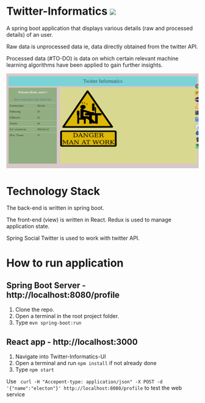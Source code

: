 # Twitter-Informatics                      ![](https://travis-ci.org/DivyenduDutta/Twitter-Informatics.svg?branch=master)
A spring boot application that displays various details (raw and processed details) of an user. 

Raw data is unprocessed data ie, data directly obtained from the twitter API.

Processed data (#TO-DO) is data on which certain relevant machine learning algorithms have been applied to gain 
further insights.

![alt text](https://github.com/DivyenduDutta/Twitter-Informatics/blob/master/images/Initial%20draft.png)

# Technology Stack

The back-end is written in spring boot.

The front-end (view) is written in React. Redux is used to manage application state.

Spring Social Twitter is used to work with twitter API.


# How to run application
## Spring Boot Server - http://localhost:8080/profile
1. Clone the repo.
2. Open a terminal in the root project folder.
3. Type `mvn spring-boot:run`

## React app - http://localhost:3000
1. Navigate into Twitter-Informatics-UI
2. Open a terminal and run `npm install` if not already done
3. Type `npm start`

Use ` curl -H "Accepent-type: application/json" -X POST -d '{"name":"electon"}' http://localhost:8080/profile` to test the web service


